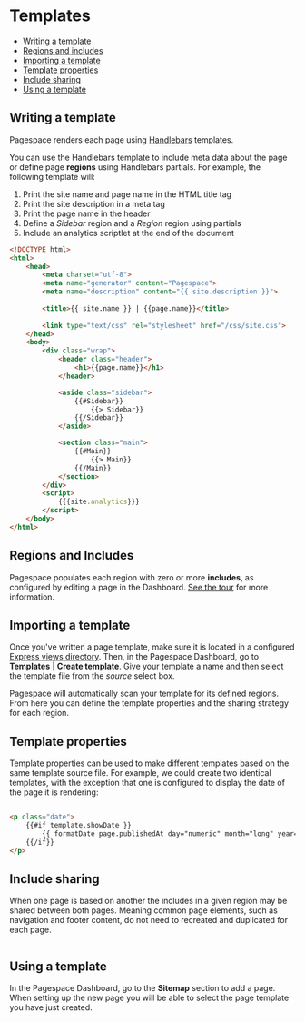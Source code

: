 # Templates

* [Writing a template](#writing-a-template)
* [Regions and includes](#regions-and-includes)
* [Importing a template](#importing-a-template)
* [Template properties](#template-properties)
* [Include sharing](#include-sharing)
* [Using a template](#using-a-template)

<a id=writing-a-template></a>
## Writing a template

Pagespace renders each page using [Handlebars](http://handlebarsjs.com/) templates.

You can use the Handlebars template to include meta data about the page or define page **regions** using Handlebars partials. For example, the following template will:
1. Print the site name and page name in the HTML title tag
2. Print the site description in a meta tag
3. Print the page name in the header 
4. Define a  *Sidebar* region and a *Region* region using partials 
5. Include an analytics scriptlet at the end of the document

```html
<!DOCTYPE html>
<html>
    <head>
        <meta charset="utf-8">
        <meta name="generator" content="Pagespace">
        <meta name="description" content="{{ site.description }}">
        
        <title>{{ site.name }} | {{page.name}}</title>
        
        <link type="text/css" rel="stylesheet" href="/css/site.css">
    </head>
    <body>
        <div class="wrap">
            <header class="header">
                <h1>{{page.name}}</h1>
            </header>

            <aside class="sidebar">
                {{#Sidebar}}
                    {{> Sidebar}}
                {{/Sidebar}}
            </aside>

            <section class="main">
                {{#Main}}
                    {{> Main}}
                {{/Main}}
            </section>
        </div>
        <script>
            {{{site.analytics}}}
        </script>
    </body>
</html>
```

<a id=regions-and-includes></a>
## Regions and Includes

Pagespace populates each region with zero or more **includes**, as configured by editing a page in the Dashboard. 
[See the tour]() for more information.

<a id=importing-a-template></a>
## Importing a template

Once you've written a page template, make sure it is located in a configured 
[Express views directory](http://expressjs.com/en/4x/api.html#app.set). Then, in the
Pagespace Dashboard, go to **Templates** | **Create template**. Give your template a name and then select the template
file from the *source* select box.

Pagespace will automatically scan your template for its defined regions. From here you can define the template 
properties and the sharing strategy for each region.

<a id=template-properties></a>
## Template properties

Template properties can be used to make different templates based on the same template source file. For example,
we could create two identical templates, with the exception that one is configured to display the date of the page it 
is rendering:

<img src="">

```html
<p class="date">
    {{#if template.showDate }}
        {{ formatDate page.publishedAt day="numeric" month="long" year="numeric" }}
    {{/if}}
</p>
```

<a id=include-sharing></a>
## Include sharing

When one page is based on another the includes in a given region may be shared between both pages. Meaning common page
elements, such as navigation and footer content, do not need to recreated and duplicated for each page.

<img src="">

<a id=using-a-template></a>
## Using a template

In the Pagespace Dashboard, go to the **Sitemap** section to add a page. When setting up the new page you will
be able to select the page template you have just created.